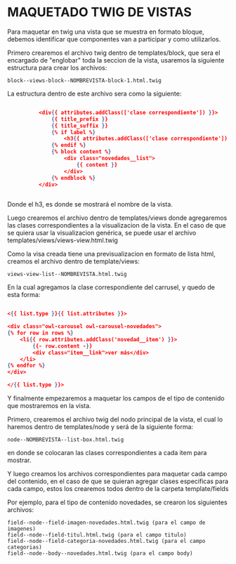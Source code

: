 # MAQUETADO TWIG DE VISTAS 

Para maquetar en twig una vista que se muestra en formato bloque, debemos identificar que componentes van a participar y como utilizarlos. 

Primero crearemos el archivo twig dentro de templates/block, que sera el encargado de "englobar" toda la seccion de la vista, 
usaremos la siguiente estructura para crear los archivos:

    block--views-block--NOMBREVISTA-block-1.html.twig 
                                      
La estructura dentro de este archivo sera como la siguiente: 

```json

          <div{{ attributes.addClass(['clase correspondiente']) }}>
              {{ title_prefix }}
              {{ title_suffix }}
              {% if label %}
                  <h3{{ attributes.addClass(['clase correspondiente']) }}>{{ label }}</h3>
              {% endif %}
              {% block content %}
                  <div class="novedades__list">
                      {{ content }}
                  </div>
              {% endblock %}
          </div>
          
``` 
Donde el h3, es donde se mostrará el nombre de la vista. 

Luego crearemos el archivo dentro de templates/views donde agregaremos las clases correspondientes a la visualizacion de la vista. En el caso de que se quiera usar la 
visualizacion genérica, se puede usar el archivo templates/views/views-view.html.twig

Como la visa creada tiene una previsualizacion en formato de lista html, creamos el archivo dentro de template/views:

    views-view-list--NOMBREVISTA.html.twig

En la cual agregamos la clase correspondiente del carrusel, y quedo de esta forma:


```json

<{{ list.type }}{{ list.attributes }}>

<div class="owl-carousel owl-carousel-novedades">
{% for row in rows %}
    <li{{ row.attributes.addClass('novedad__item') }}>
        {{- row.content -}}
        <div class="item__link">ver más</div>
    </li>
{% endfor %}
</div>

</{{ list.type }}>

```

Y finalmente empezaremos a maquetar los campos de el tipo de contenido que mostraremos en la vista. 

Primero, crearemos el archivo twig del nodo principal de la vista, el cual lo haremos dentro de templates/node y será de la siguiente forma:

    node--NOMBREVISTA--list-box.html.twig

en donde se colocaran las clases correspondientes a cada item para mostrar.

Y luego creamos los archivos correspondientes para maquetar cada campo del contenido, en el caso de que se quieran agregar clases especificas para cada campo,
estos los crearemos todos dentro de la carpeta template/fields

Por ejemplo, para el tipo de contenido novedades, se crearon los siguientes archivos:

    field--node--field-imagen-novedades.html.twig (para el campo de imagenes)
    field--node--field-titul.html.twig (para el campo titulo)
    field--node--field-categoria-novedades.html.twig (para el campo categorias)
    field--node--body--novedades.html.twig (para el campo body)
